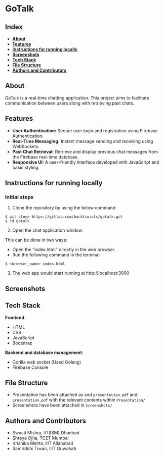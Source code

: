 # GoTalk

## Index
- **[About](#about)**
- **[Features](#features)**
- **[Instructions for running locally](#Instructions-for-running-locally)**
- **[Screenshots](#screenshots)**
- **[Tech Stack](#tech-stack)**   
- **[File Structure](#file-structure)**
- **[Authors and Contributors](#authors-and-contributors)**
## About
GoTalk is a real-time chatting application. This project aims to facilitate communication between users along with retrieving past chats. 

## Features
- **User Authentication:** Secure user login and registration using Firebase Authentication.
- **Real-Time Messaging:** Instant message sending and receiving using WebSockets.
- **Past Chat Retrieval:** Retrieve and display previous chat messages from the Firebase real-time database.
- **Responsive UI:** A user-friendly interface developed with JavaScript and basic styling.

## Instructions for running locally

### Initial steps

1. Clone the repository by using the below command:

```
$ git clone https://gitlab.com/hacktivists/gotalk.git
$ cd gotalk
```

2. Open the chat application window.

This can be done in two ways:
- Open the "index.html" directly in the web browser. 
- Run the following command in the terminal:
```
$ <browser_name> index.html
```
3. The web app would start running at http://localhost:3000

## Screenshots

## Tech Stack

**Frontend**:
- HTML
- CSS
- JavaScript
- Bootstrap

**Backend and database management**:
- Gorilla web socket (Used Golang)
- Firebase Console 

## File Structure

- Presentation has been attached as and `presentation.pdf` and `presentation.pdf` with the relevant contents within `Presentation/`
- Screenshots have been attached in `Screenshots/`

## Authors and Contributors

- Swasti Mishra, IIT(ISM) Dhanbad
- Shreya Ojha, TCET Mumbai
- Krishika Mehta, IIIT Allahabad
- Samriddhi Tiwari, IIIT Guwahati

